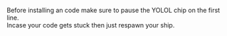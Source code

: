 Before installing an code make sure to pause the YOLOL chip on the first line.\
Incase your code gets stuck then just respawn your ship.
